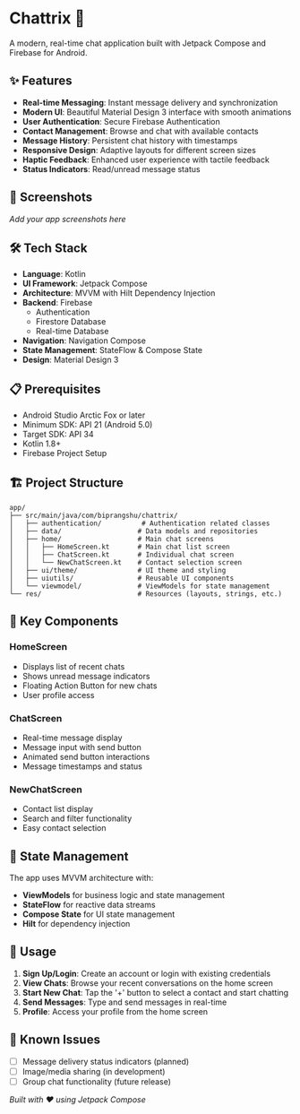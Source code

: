 # Chattrix 💬

A modern, real-time chat application built with Jetpack Compose and Firebase for Android.

## ✨ Features

- **Real-time Messaging**: Instant message delivery and synchronization
- **Modern UI**: Beautiful Material Design 3 interface with smooth animations
- **User Authentication**: Secure Firebase Authentication
- **Contact Management**: Browse and chat with available contacts
- **Message History**: Persistent chat history with timestamps
- **Responsive Design**: Adaptive layouts for different screen sizes
- **Haptic Feedback**: Enhanced user experience with tactile feedback
- **Status Indicators**: Read/unread message status

## 🚀 Screenshots

*Add your app screenshots here*

## 🛠️ Tech Stack

- **Language**: Kotlin
- **UI Framework**: Jetpack Compose
- **Architecture**: MVVM with Hilt Dependency Injection
- **Backend**: Firebase
  - Authentication
  - Firestore Database
  - Real-time Database
- **Navigation**: Navigation Compose
- **State Management**: StateFlow & Compose State
- **Design**: Material Design 3

## 📋 Prerequisites

- Android Studio Arctic Fox or later
- Minimum SDK: API 21 (Android 5.0)
- Target SDK: API 34
- Kotlin 1.8+
- Firebase Project Setup

## 🏗️ Project Structure

```
app/
├── src/main/java/com/biprangshu/chattrix/
│   ├── authentication/          # Authentication related classes
│   ├── data/                   # Data models and repositories
│   ├── home/                   # Main chat screens
│   │   ├── HomeScreen.kt       # Main chat list screen
│   │   ├── ChatScreen.kt       # Individual chat screen
│   │   └── NewChatScreen.kt    # Contact selection screen
│   ├── ui/theme/               # UI theme and styling
│   ├── uiutils/                # Reusable UI components
│   └── viewmodel/              # ViewModels for state management
└── res/                        # Resources (layouts, strings, etc.)
```

## 🎨 Key Components

### HomeScreen
- Displays list of recent chats
- Shows unread message indicators
- Floating Action Button for new chats
- User profile access

### ChatScreen
- Real-time message display
- Message input with send button
- Animated send button interactions
- Message timestamps and status

### NewChatScreen
- Contact list display
- Search and filter functionality
- Easy contact selection

## 🔄 State Management

The app uses MVVM architecture with:
- **ViewModels** for business logic and state management
- **StateFlow** for reactive data streams
- **Compose State** for UI state management
- **Hilt** for dependency injection

## 🎯 Usage

1. **Sign Up/Login**: Create an account or login with existing credentials
2. **View Chats**: Browse your recent conversations on the home screen
3. **Start New Chat**: Tap the '+' button to select a contact and start chatting
4. **Send Messages**: Type and send messages in real-time
5. **Profile**: Access your profile from the home screen

## 🐛 Known Issues

- [ ] Message delivery status indicators (planned)
- [ ] Image/media sharing (in development)
- [ ] Group chat functionality (future release)

*Built with ❤️ using Jetpack Compose*
